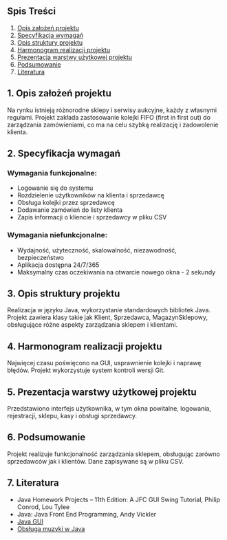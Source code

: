 ## Spis Treści

1. [Opis założeń projektu](#1-opis-założeń-projektu)
2. [Specyfikacja wymagań](#2-specyfikacja-wymagań)
3. [Opis struktury projektu](#3-opis-struktury-projektu)
4. [Harmonogram realizacji projektu](#4-harmonogram-realizacji-projektu)
5. [Prezentacja warstwy użytkowej projektu](#5-prezentacja-warstwy-użytkowej-projektu)
6. [Podsumowanie](#6-podsumowanie)
7. [Literatura](#7-literatura)

## 1. Opis założeń projektu

Na rynku istnieją różnorodne sklepy i serwisy aukcyjne, każdy z własnymi regułami. Projekt zakłada zastosowanie kolejki FIFO (first in first out) do zarządzania zamówieniami, co ma na celu szybką realizację i zadowolenie klienta.

## 2. Specyfikacja wymagań

### Wymagania funkcjonalne:

- Logowanie się do systemu
- Rozdzielenie użytkowników na klienta i sprzedawcę
- Obsługa kolejki przez sprzedawcę
- Dodawanie zamówień do listy klienta
- Zapis informacji o kliencie i sprzedawcy w pliku CSV

### Wymagania niefunkcjonalne:

- Wydajność, użyteczność, skalowalność, niezawodność, bezpieczeństwo
- Aplikacja dostępna 24/7/365
- Maksymalny czas oczekiwania na otwarcie nowego okna - 2 sekundy

## 3. Opis struktury projektu

Realizacja w języku Java, wykorzystanie standardowych bibliotek Java. Projekt zawiera klasy takie jak Klient, Sprzedawca, MagazynSklepowy, obsługujące różne aspekty zarządzania sklepem i klientami.

## 4. Harmonogram realizacji projektu

Najwięcej czasu poświęcono na GUI, usprawnienie kolejki i naprawę błędów. Projekt wykorzystuje system kontroli wersji Git.

## 5. Prezentacja warstwy użytkowej projektu

Przedstawiono interfejs użytkownika, w tym okna powitalne, logowania, rejestracji, sklepu, kasy i obsługi sprzedawcy.

## 6. Podsumowanie

Projekt realizuje funkcjonalność zarządzania sklepem, obsługując zarówno sprzedawców jak i klientów. Dane zapisywane są w pliku CSV.

## 7. Literatura

- Java Homework Projects – 11th Edition: A JFC GUI Swing Tutorial, Philip Conrod, Lou Tylee
- Java: Java Front End Programming, Andy Vickler
- [Java GUI](https://www.guru99.com/java-swing-gui.html)
- [Obsługa muzyki w Java](https://4programmers.net/Forum/Newbie/246891-odtwarzanie_muzyki_w_javie)
